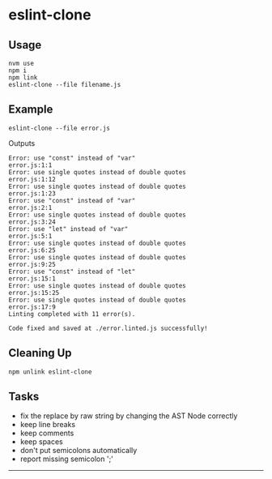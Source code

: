 # eslint-clone


## Usage
```shell
nvm use
npm i
npm link
eslint-clone --file filename.js
```
##
## Example

```shell
eslint-clone --file error.js
```

Outputs
```shell
Error: use "const" instead of "var"
error.js:1:1
Error: use single quotes instead of double quotes
error.js:1:12
Error: use single quotes instead of double quotes
error.js:1:23
Error: use "const" instead of "var"
error.js:2:1
Error: use single quotes instead of double quotes
error.js:3:24
Error: use "let" instead of "var"
error.js:5:1
Error: use single quotes instead of double quotes
error.js:6:25
Error: use single quotes instead of double quotes
error.js:9:25
Error: use "const" instead of "let"
error.js:15:1
Error: use single quotes instead of double quotes
error.js:15:25
Error: use single quotes instead of double quotes
error.js:17:9
Linting completed with 11 error(s).

Code fixed and saved at ./error.linted.js successfully!
```

## Cleaning Up

```shell
npm unlink eslint-clone
```

## Tasks
- fix the replace by raw string by changing the AST Node correctly
- keep line breaks
- keep comments
- keep spaces
- don't put semicolons automatically
- report missing semicolon ';'
---

